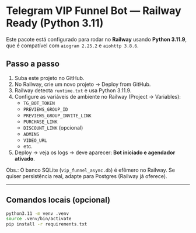 # Telegram VIP Funnel Bot — Railway Ready (Python 3.11)

Este pacote está configurado para rodar no **Railway** usando **Python 3.11.9**, 
que é compatível com `aiogram 2.25.2` e `aiohttp 3.8.6`.

## Passo a passo

1. Suba este projeto no GitHub.
2. No Railway, crie um novo projeto → Deploy from GitHub.
3. Railway detecta `runtime.txt` e usa Python 3.11.9.
4. Configure as variáveis de ambiente no Railway (Project → Variables):
   - `TG_BOT_TOKEN`
   - `PREVIEWS_GROUP_ID`
   - `PREVIEWS_GROUP_INVITE_LINK`
   - `PURCHASE_LINK`
   - `DISCOUNT_LINK` (opcional)
   - `ADMINS`
   - `VIDEO_URL`
   - etc.
5. Deploy → veja os logs → deve aparecer: **Bot iniciado e agendador ativado**.

Obs.: O banco SQLite (`vip_funnel_async.db`) é efêmero no Railway. 
Se quiser persistência real, adapte para Postgres (Railway já oferece).

---

## Comandos locais (opcional)
```bash
python3.11 -m venv .venv
source .venv/bin/activate
pip install -r requirements.txt
